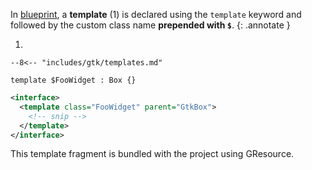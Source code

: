 In [blueprint](https://gnome.pages.gitlab.gnome.org/blueprint-compiler/reference/templates.html), a **template** (1) is declared using the `template` keyword and followed by the custom class name **prepended with `$`**.
{: .annotate }

1.  

    --8<-- "includes/gtk/templates.md"

<div class="grid cards" markdown>

```blueprint
template $FooWidget : Box {}
```

```xml
<interface>
  <template class="FooWidget" parent="GtkBox">
    <!-- snip -->
  </template>
</interface>
```

</div>

This template fragment is bundled with the project using GResource.
